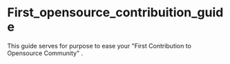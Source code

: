 # First_opensource_contribuition_guide
This guide serves for purpose to ease your "First Contribution to Opensource Community" .
